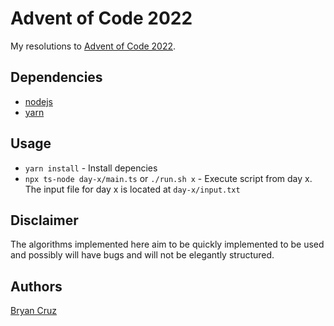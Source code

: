 # Advent of Code 2022

My resolutions to [Advent of Code 2022](https://adventofcode.com/2022/).

## Dependencies

- [nodejs](https://nodejs.org/en/)
- [yarn](https://yarnpkg.com/)

## Usage

- `yarn install` - Install depencies
- `npx ts-node day-x/main.ts` or `./run.sh x` - Execute script from day x. The input file for day x is located at `day-x/input.txt`

## Disclaimer

The algorithms implemented here aim to be quickly implemented to be used and possibly will have bugs and will not be elegantly structured.

## Authors

[Bryan Cruz](https://github.com/BryanCruz/)
